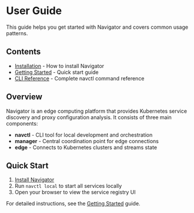 # User Guide

This guide helps you get started with Navigator and covers common usage patterns.

## Contents

- [Installation](installation.md) - How to install Navigator
- [Getting Started](getting-started.md) - Quick start guide
- [CLI Reference](cli-reference.md) - Complete navctl command reference

## Overview

Navigator is an edge computing platform that provides Kubernetes service discovery and proxy configuration analysis. It consists of three main components:

- **navctl** - CLI tool for local development and orchestration
- **manager** - Central coordination point for edge connections
- **edge** - Connects to Kubernetes clusters and streams state

## Quick Start

1. [Install Navigator](installation.md)
2. Run `navctl local` to start all services locally
3. Open your browser to view the service registry UI

For detailed instructions, see the [Getting Started](getting-started.md) guide.